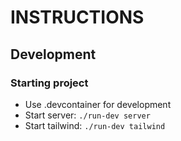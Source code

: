 # INSTRUCTIONS

## Development

### Starting project
- Use .devcontainer for development
- Start server: `./run-dev server`
- Start tailwind: `./run-dev tailwind`